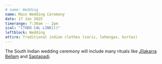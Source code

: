 ```yaml
---
# name: Wedding
name: Main Wedding Ceremony
date: 17 Jan 2025
timerange: 7:30am -- 2pm
ical: "[TODO CAL LINK]()"
leftblock: Wedding
attire: Traditional indian clothes (saris, lehengas, kurtas)
---
```


The South Indian wedding ceremony will include many rituals like [Jīlakarra Bellaṃ](https://www.thetamarindtree.in/blog/jeelakarra-bellam-ritual/) and [Saptapadi](https://www.thetamarindtree.in/blog/saptapadi-saat-phere/). 
